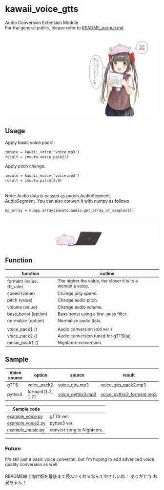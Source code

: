 # kawaii_voice_gtts  
Audio Conversion Extension Module  
For the general public, please refer to [README_normal.md](./README_normal.md).  
  
![top_illust_11](./illust/top_illust_12.png)
---
## Usage  
Apply basic voice pack1.
```
imouto = kawaii_voice('voice.mp3')  
result = imouto.voice_pack2()
```
Apply pitch change.
```
imouto = kawaii_voice('voice.mp3')  
result = imouto.pitch(2.0)
```  
　  
Note: Audio data is passed as pydub.AudioSegment.  
AudioSegment. You can also convert it with numpy as follows  
```
np_array = numpy.array(imouto.audio.get_array_of_samples())
```


![sub_illust_3](./illust/sub_illust_3.png)
---
## Function
| function | outline |
--- | ---
| formant (value、f0_rate) | The higher the value, the closer it is to a woman's voice. |
| speed (value) | Change play speed. |
| pitch (value) | Change audio pitch. |
| volume (value) | Change audio volume. |
| bass_boost (option) | Bass boost using a low-pass filter. |
| normalize (option) | Normalize audio data. |
|||
| voice_pack1 () | Audio conversion (old ver.) |
| voice_pack2 () | Audio conversion tuned for gTTS(ja) |
| music_pack1 () | Nightcore conversion. |

## Sample  
| Voice source | option | source | result |
| ----- | ----- | ----- | ----- |
| gTTS | voice_pack2 | [voice_gtts.mp3](./sample/voice_gtts.mp3) | [voice_gtts_pack2.mp3](./sample/voice_gtts_pack2.mp3) |
| pyttsx3 | formant(1.2, 1.7) | [voice_pyttsx3.mp3](./sample/voice_pyttsx3.mp3) | [voice_pyttsx3_formant.mp3](./sample/voice_pyttsx3_formant.mp3) |
  
| Sample code | |
| ----- | ----- |
| [example_voice.py](./example_voice.py)| gTTS ver. |
| [example_voice2.py](./example_voice2.py) | pyttsx3 ver. | 
| [example_music.py](./example_music.py) | convert song to Nightcore. |

---
### Future  
It's still just a basic voice converter, but I'm hoping to add advanced voice quality conversion as well.  
　  
README紳士向け版を最後まで読んでくれるなんてやさしいね！  ありがとう お兄ちゃん！
